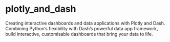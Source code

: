 # plotly_and_dash
Creating interactive dashboards and data applications with Plotly and Dash. Combining Python’s flexibility with Dash’s powerful data app framework, build interactive, customisable dashboards that bring your data to life.

